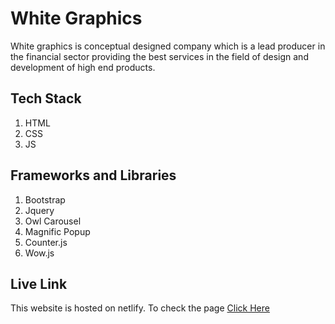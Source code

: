 # White Graphics

White graphics is conceptual designed company which is a lead producer in the financial sector providing the best services in the field of design and development of high end products.

## Tech Stack

1. HTML 
2. CSS 
3. JS

## Frameworks and Libraries

1) Bootstrap
2) Jquery
3) Owl Carousel
4) Magnific Popup
5) Counter.js
6) Wow.js


## Live Link
This website is hosted on netlify.
To check the page [Click Here](https://whitegraphic.netlify.app/)
